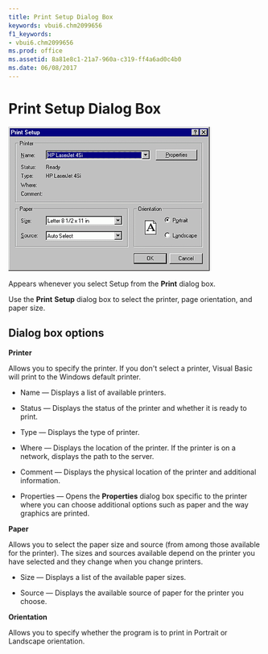 ```yaml
---
title: Print Setup Dialog Box
keywords: vbui6.chm2099656
f1_keywords:
- vbui6.chm2099656
ms.prod: office
ms.assetid: 8a81e8c1-21a7-960a-c319-ff4a6ad0c4b0
ms.date: 06/08/2017
---
```



# Print Setup Dialog Box


![Print setup dialog box](../../../images/prntset_ZA01201642.gif)



Appears whenever you select Setup from the  **Print** dialog box.

Use the  **Print** **Setup** dialog box to select the printer, page orientation, and paper size.


## Dialog box options

 **Printer**

Allows you to specify the printer. If you don't select a printer, Visual Basic will print to the Windows default printer.




- Name — Displays a list of available printers.
    
- Status — Displays the status of the printer and whether it is ready to print.
    
- Type — Displays the type of printer.
    
- Where — Displays the location of the printer. If the printer is on a network, displays the path to the server.
    
- Comment — Displays the physical location of the printer and additional information.
    
- Properties — Opens the  **Properties** dialog box specific to the printer where you can choose additional options such as paper and the way graphics are printed.
    


 **Paper**

Allows you to select the paper size and source (from among those available for the printer). The sizes and sources available depend on the printer you have selected and they change when you change printers.




- Size — Displays a list of the available paper sizes.
    
- Source — Displays the available source of paper for the printer you choose.
    


 **Orientation**

Allows you to specify whether the program is to print in Portrait or Landscape orientation.


